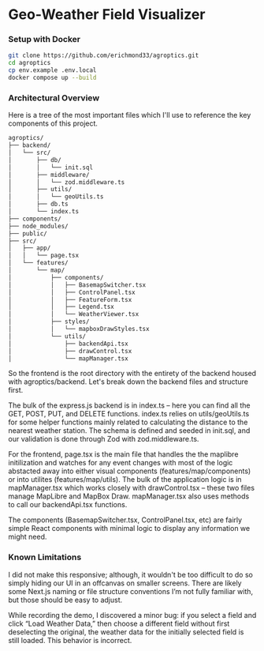 # Geo-Weather Field Visualizer

### Setup with Docker
```zsh
git clone https://github.com/erichmond33/agroptics.git
cd agroptics
cp env.example .env.local
docker compose up --build
```

### Architectural Overview

Here is a tree of the most important files which I'll use to reference the key components of this project.

```zsh
agroptics/
├── backend/
│   └── src/
│       ├── db/
│       │   └── init.sql
│       ├── middleware/
│       │   └── zod.middleware.ts
│       ├── utils/
│       │   └── geoUtils.ts
│       ├── db.ts
│       └── index.ts
├── components/        
├── node_modules/      
├── public/            
├── src/
│   ├── app/
│   │   └── page.tsx
│   └── features/
│       └── map/
│           ├── components/
│           │   ├── BasemapSwitcher.tsx
│           │   ├── ControlPanel.tsx
│           │   ├── FeatureForm.tsx
│           │   ├── Legend.tsx
│           │   └── WeatherViewer.tsx
│           ├── styles/
│           │   └── mapboxDrawStyles.tsx
│           └── utils/
│               ├── backendApi.tsx
│               ├── drawControl.tsx
│               └── mapManager.tsx
```

So the frontend is the root directory with the entirety of the backend housed with agroptics/backend. Let's break down the backend files and structure first.

The bulk of the express.js backend is in index.ts – here you can find all the GET, POST, PUT, and DELETE functions. index.ts relies on utils/geoUtils.ts for some helper functions mainly related to calculating the distance to the nearest weather station. The schema is defined and seeded in init.sql, and our validation is done through Zod with zod.middleware.ts.

For the frontend, page.tsx is the main file that handles the the maplibre initilization and watches for any event changes with most of the logic abstacted away into either visual components (features/map/components) or into utilites (features/map/utils). The bulk of the application logic is in mapManager.tsx which works closely with drawControl.tsx – these two files manage MapLibre and MapBox Draw. mapManager.tsx also uses methods to call our backendApi.tsx functions.

The components (BasemapSwitcher.tsx, ControlPanel.tsx, etc) are fairly simple React components with minimal logic to display any information we might need.

### Known Limitations

I did not make this responsive; although, it wouldn't be too difficult to do so simply hiding our UI in an offcanvas on smaller screens. There are likely some Next.js naming or file structure conventions I’m not fully familiar with, but those should be easy to adjust.

While recording the demo, I discovered a minor bug: if you select a field and click “Load Weather Data,” then choose a different field without first deselecting the original, the weather data for the initially selected field is still loaded. This behavior is incorrect.

